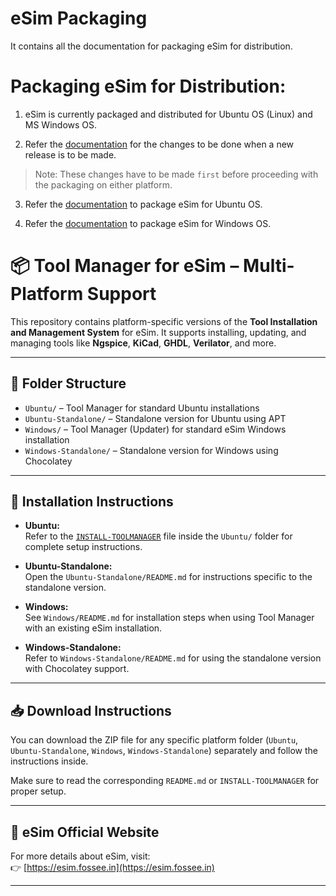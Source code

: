 eSim Packaging
====

It contains all the documentation for packaging eSim for distribution.


# Packaging eSim for Distribution:

1. eSim is currently packaged and distributed for Ubuntu OS (Linux) and MS Windows OS.

2. Refer the [documentation](Version_Change.md) for the changes to be done when a new release is to be made.

> Note: These changes have to be made `first` before proceeding with the packaging on either platform.

3. Refer the [documentation](Ubuntu/README.md) to package eSim for Ubuntu OS.

4. Refer the [documentation](Windows/README.md) to package eSim for Windows OS.

# 📦 Tool Manager for eSim – Multi-Platform Support

This repository contains platform-specific versions of the **Tool Installation and Management System** for eSim. It supports installing, updating, and managing tools like **Ngspice**, **KiCad**, **GHDL**, **Verilator**, and more.

---

## 📁 Folder Structure

- `Ubuntu/` – Tool Manager for standard Ubuntu installations  
- `Ubuntu-Standalone/` – Standalone version for Ubuntu using APT  
- `Windows/` – Tool Manager (Updater) for standard eSim Windows installation  
- `Windows-Standalone/` – Standalone version for Windows using Chocolatey

---

## 📖 Installation Instructions

- **Ubuntu:**  
  Refer to the [`INSTALL-TOOLMANAGER`](./Ubuntu/INSTALL-TOOLMANAGER) file inside the `Ubuntu/` folder for complete setup instructions.

- **Ubuntu-Standalone:**  
  Open the `Ubuntu-Standalone/README.md` for instructions specific to the standalone version.

- **Windows:**  
  See `Windows/README.md` for installation steps when using Tool Manager with an existing eSim installation.

- **Windows-Standalone:**  
  Refer to `Windows-Standalone/README.md` for using the standalone version with Chocolatey support.

---

## 📥 Download Instructions

You can download the ZIP file for any specific platform folder (`Ubuntu`, `Ubuntu-Standalone`, `Windows`, `Windows-Standalone`) separately and follow the instructions inside.

Make sure to read the corresponding `README.md` or `INSTALL-TOOLMANAGER` for proper setup.

---

## 🔗 eSim Official Website

For more details about eSim, visit:  
👉 [https://esim.fossee.in](https://esim.fossee.in)

---
